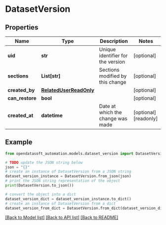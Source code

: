 # DatasetVersion


## Properties

Name | Type | Description | Notes
------------ | ------------- | ------------- | -------------
**uid** | **str** | Unique identifier for the version | [optional] 
**sections** | **List[str]** | Sections modified by this change | [optional] 
**created_by** | [**RelatedUserReadOnly**](RelatedUserReadOnly.md) |  | [optional] 
**can_restore** | **bool** |  | [optional] 
**created_at** | **datetime** | Date at which the change was made | [optional] [readonly] 

## Example

```python
from opendatasoft_automation.models.dataset_version import DatasetVersion

# TODO update the JSON string below
json = "{}"
# create an instance of DatasetVersion from a JSON string
dataset_version_instance = DatasetVersion.from_json(json)
# print the JSON string representation of the object
print(DatasetVersion.to_json())

# convert the object into a dict
dataset_version_dict = dataset_version_instance.to_dict()
# create an instance of DatasetVersion from a dict
dataset_version_from_dict = DatasetVersion.from_dict(dataset_version_dict)
```
[[Back to Model list]](../README.md#documentation-for-models) [[Back to API list]](../README.md#documentation-for-api-endpoints) [[Back to README]](../README.md)


